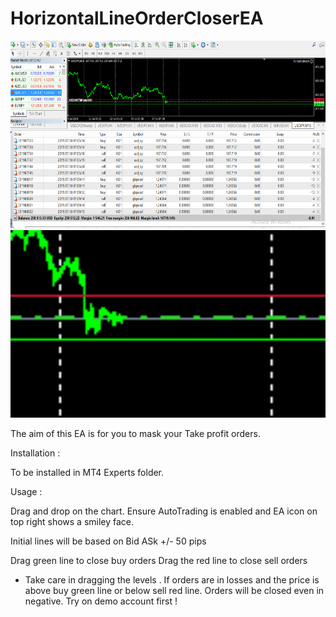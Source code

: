 # HorizontalLineOrderCloserEA
<img src="https://github.com/MarkChew/HorizontalLineOrderCloserEA/blob/master/horizontallineclose.PNG" width="600"  height="300">
<img src="https://github.com/MarkChew/HorizontalLineOrderCloserEA/blob/master/horizontallineclose-cropped.png" width="600"  height="300">


The aim of this EA is for you to mask your Take profit orders. 


Installation : 

To be installed in MT4 Experts folder. 

Usage : 

Drag and drop on the chart. Ensure AutoTrading is enabled and EA icon on top right shows a smiley face.

Initial lines will be based on Bid ASk +/- 50 pips

Drag green line to close buy orders 
Drag the red line to close sell orders


* Take care in dragging the levels . If orders are in losses and the price is above buy green line or below sell red line. Orders will be closed even in negative. Try on demo account first !

